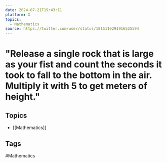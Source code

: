 ```yaml
---
date: 2024-07-21T19:43:11
platform: X
topics:
  - Mathematics
source: https://twitter.com/user/status/1815110291916525594
---
```

# "Release a single rock that is large as your fist and count the seconds it took to fall to the bottom in the air. Multiply it with 5 to get meters of height."

## Topics
- [[Mathematics]]

## Tags
#Mathematics